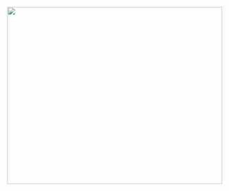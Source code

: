 
<img src="https://upload.wikimedia.org/wikipedia/commons/f/f4/The_dead_Christ_and_three_mourners%2C_by_Andrea_Mantegna.jpg
" 
width="500" height="414">


